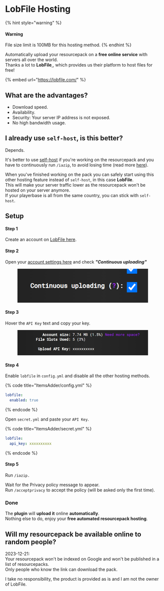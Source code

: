 # LobFile Hosting

{% hint style="warning" %}
#### Warning

File size limit is 100MB for this hosting method.
{% endhint %}

Automatically upload your resourcepack on a **free online service** with servers all over the world.\
Thanks a lot to **LobFile**[ ](https://ploudos.com/it/), which provides us their platform to host files for free!

{% embed url="https://lobfile.com/" %}

## What are the advantages?

* Download speed.
* Availability.
* Security: Your server IP address is not exposed.
* No high bandwidth usage.

## I already use `self-host`, is this better?

Depends.

It's better to use [self-host](resourcepack-self-hosting.md) if you're working on the resourcepack and you have to continuously run `/iazip`, to avoid losing time (read more [here](../beginners/fast-resourcepack-tips.md)).

When you've finished working on the pack you can safely start using this other hosting feature instead of `self-host`, in this case **LobFile**.\
This will make your server traffic lower as the resourcepack won't be hosted on your server anymore.\
If your playerbase is all from the same country, you can stick with `self-host`.

## Setup

#### Step 1

Create an account on [LobFile here](https://lobfile.com/create-account).

#### Step 2

Open your [account settings here](https://lobfile.com/my-account) and check _**"Continuous uploading"**_

<figure><img src="../../.gitbook/assets/image (233).png" alt=""><figcaption></figcaption></figure>

#### Step 3

Hover the `API Key` text and copy your key.

<figure><img src="../../.gitbook/assets/image (234).png" alt=""><figcaption></figcaption></figure>

#### Step 4

Enable `lobfile` in `config.yml` and disable all the other hosting methods.

{% code title="ItemsAdder/config.yml" %}
```yaml
lobfile:
  enabled: true
```
{% endcode %}

Open `secret.yml` and paste your `API Key`.

{% code title="ItemsAdder/secret.yml" %}
```yaml
lobfile:
  api_key: xxxxxxxxxx
```
{% endcode %}

#### Step 5

Run `/iazip.`

Wait for the Privacy policy message to appear.\
Run `/acceptprivacy` to accept the policy (will be asked only the first time).

### Done

The **plugin** will **upload it** online **automatically**.\
Nothing else to do, enjoy your **free automated resourcepack hosting**.

## Will my resourcepack be available online to random people?

2023-12-21:\
Your resourcepack won't be indexed on Google and won't be published in a list of resourcepacks.\
Only people who know the link can download the pack.

I take no responsibility, the product is provided as is and I am not the owner of LobFile.
